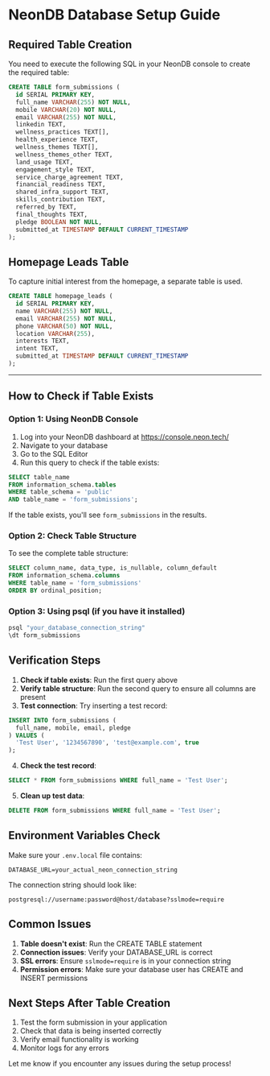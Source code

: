 # NeonDB Database Setup Guide

## Required Table Creation

You need to execute the following SQL in your NeonDB console to create the required table:

```sql
CREATE TABLE form_submissions (
  id SERIAL PRIMARY KEY,
  full_name VARCHAR(255) NOT NULL,
  mobile VARCHAR(20) NOT NULL,
  email VARCHAR(255) NOT NULL,
  linkedin TEXT,
  wellness_practices TEXT[],
  health_experience TEXT,
  wellness_themes TEXT[],
  wellness_themes_other TEXT,
  land_usage TEXT,
  engagement_style TEXT,
  service_charge_agreement TEXT,
  financial_readiness TEXT,
  shared_infra_support TEXT,
  skills_contribution TEXT,
  referred_by TEXT,
  final_thoughts TEXT,
  pledge BOOLEAN NOT NULL,
  submitted_at TIMESTAMP DEFAULT CURRENT_TIMESTAMP
);
```

## Homepage Leads Table

To capture initial interest from the homepage, a separate table is used.

```sql
CREATE TABLE homepage_leads (
  id SERIAL PRIMARY KEY,
  name VARCHAR(255) NOT NULL,
  email VARCHAR(255) NOT NULL,
  phone VARCHAR(50) NOT NULL,
  location VARCHAR(255),
  interests TEXT,
  intent TEXT,
  submitted_at TIMESTAMP DEFAULT CURRENT_TIMESTAMP
);
```

---

## How to Check if Table Exists

### Option 1: Using NeonDB Console
1. Log into your NeonDB dashboard at https://console.neon.tech/
2. Navigate to your database
3. Go to the SQL Editor
4. Run this query to check if the table exists:

```sql
SELECT table_name 
FROM information_schema.tables 
WHERE table_schema = 'public' 
AND table_name = 'form_submissions';
```

If the table exists, you'll see `form_submissions` in the results.

### Option 2: Check Table Structure
To see the complete table structure:

```sql
SELECT column_name, data_type, is_nullable, column_default
FROM information_schema.columns
WHERE table_name = 'form_submissions'
ORDER BY ordinal_position;
```

### Option 3: Using psql (if you have it installed)
```bash
psql "your_database_connection_string"
\dt form_submissions
```

## Verification Steps

1. **Check if table exists**: Run the first query above
2. **Verify table structure**: Run the second query to ensure all columns are present
3. **Test connection**: Try inserting a test record:

```sql
INSERT INTO form_submissions (
  full_name, mobile, email, pledge
) VALUES (
  'Test User', '1234567890', 'test@example.com', true
);
```

4. **Check the test record**:
```sql
SELECT * FROM form_submissions WHERE full_name = 'Test User';
```

5. **Clean up test data**:
```sql
DELETE FROM form_submissions WHERE full_name = 'Test User';
```

## Environment Variables Check

Make sure your `.env.local` file contains:

```env
DATABASE_URL=your_actual_neon_connection_string
```

The connection string should look like:
```
postgresql://username:password@host/database?sslmode=require
```

## Common Issues

1. **Table doesn't exist**: Run the CREATE TABLE statement
2. **Connection issues**: Verify your DATABASE_URL is correct
3. **SSL errors**: Ensure `sslmode=require` is in your connection string
4. **Permission errors**: Make sure your database user has CREATE and INSERT permissions

## Next Steps After Table Creation

1. Test the form submission in your application
2. Check that data is being inserted correctly
3. Verify email functionality is working
4. Monitor logs for any errors

Let me know if you encounter any issues during the setup process!
